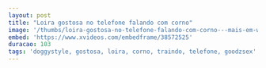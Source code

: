 ```yaml
---
layout: post
title: "Loira gostosa no telefone falando com corno"
image: '/thumbs/loira-gostosa-no-telefone-falando-com-corno---mais-em-www-goodzsex-tk.jpg'
embed: 'https://www.xvideos.com/embedframe/38572525'
duracao: 103
tags: 'doggystyle, gostosa, loira, corno, traindo, telefone, goodzsex'
---
```

